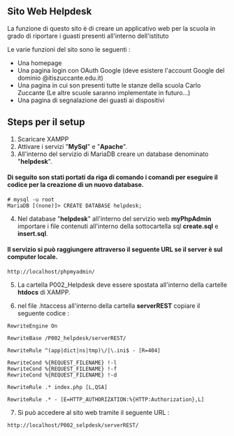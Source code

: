 ## Sito Web Helpdesk

La funzione di questo sito è di creare un applicativo web per la scuola in grado di riportare i guasti presenti all'interno dell'istituto

Le varie funzioni del sito sono le seguenti : 
- Una homepage
- Una pagina login con OAuth Google (deve esistere l'account Google del dominio @itiszuccante.edu.it)
- Una pagina in cui son presenti tutte le stanze della scuola Carlo Zuccante (Le altre scuole saranno implementate in futuro...)
- Una pagina di segnalazione dei guasti ai dispositivi


## Steps per il setup
1. Scaricare XAMPP
2. Attivare i servizi "**MySql**" e "**Apache**".
3. All'interno del servizio di MariaDB creare un database denominato "**helpdesk**".

#### Di seguito son stati portati da riga di comando i comandi per eseguire il codice per la creazione di un nuovo database. 
```
# mysql -u root
MariaDB [(none)]> CREATE DATABASE helpdesk;
```

4. Nel database "**helpdesk**" all'interno del servizio web **myPhpAdmin** importare i file contenuti all'interno della sottocartella sql **create.sql** e **insert.sql**.
#### Il servizio si può raggiungere attraverso il seguente URL se il server è sul computer locale.
```
http://localhost/phpmyadmin/
```

5. La cartella P002_Helpdesk deve essere spostata all'interno della cartelle **htdocs** di XAMPP.

6. nel file .htaccess all'interno della cartella **serverREST** copiare il seguente codice :
```
RewriteEngine On

RewriteBase /P002_helpdesk/serverREST/

RewriteRule ^(app|dict|ns|tmp)\/|\.ini$ - [R=404]

RewriteCond %{REQUEST_FILENAME} !-l
RewriteCond %{REQUEST_FILENAME} !-f
RewriteCond %{REQUEST_FILENAME} !-d

RewriteRule .* index.php [L,QSA]

RewriteRule .* - [E=HTTP_AUTHORIZATION:%{HTTP:Authorization},L]
```  

7. Si può accedere al sito web tramite il seguente URL :
```
http://localhost/P002_selpdesk/serverREST/
```
